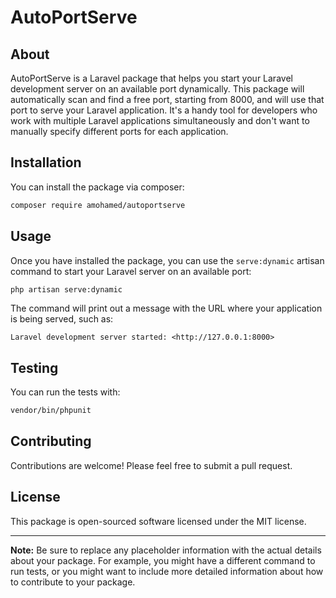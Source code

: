# AutoPortServe

## About

AutoPortServe is a Laravel package that helps you start your Laravel development server on an available port dynamically. This package will automatically scan and find a free port, starting from 8000, and will use that port to serve your Laravel application. It's a handy tool for developers who work with multiple Laravel applications simultaneously and don't want to manually specify different ports for each application.

## Installation

You can install the package via composer:

```bash
composer require amohamed/autoportserve
```

## Usage

Once you have installed the package, you can use the `serve:dynamic` artisan command to start your Laravel server on an available port:

```bash
php artisan serve:dynamic
```

The command will print out a message with the URL where your application is being served, such as:

```
Laravel development server started: <http://127.0.0.1:8000>
```

## Testing

You can run the tests with:

```bash
vendor/bin/phpunit
```

## Contributing

Contributions are welcome! Please feel free to submit a pull request.

## License

This package is open-sourced software licensed under the MIT license.

---

**Note:** Be sure to replace any placeholder information with the actual details about your package. For example, you might have a different command to run tests, or you might want to include more detailed information about how to contribute to your package.